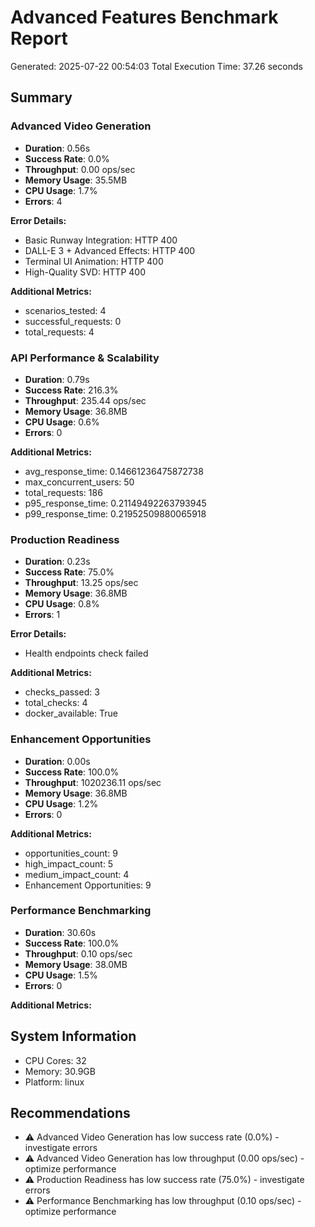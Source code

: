 
# Advanced Features Benchmark Report
Generated: 2025-07-22 00:54:03
Total Execution Time: 37.26 seconds

## Summary

### Advanced Video Generation
- **Duration**: 0.56s
- **Success Rate**: 0.0%
- **Throughput**: 0.00 ops/sec
- **Memory Usage**: 35.5MB
- **CPU Usage**: 1.7%
- **Errors**: 4

**Error Details:**
- Basic Runway Integration: HTTP 400
- DALL-E 3 + Advanced Effects: HTTP 400
- Terminal UI Animation: HTTP 400
- High-Quality SVD: HTTP 400

**Additional Metrics:**
- scenarios_tested: 4
- successful_requests: 0
- total_requests: 4

### API Performance & Scalability
- **Duration**: 0.79s
- **Success Rate**: 216.3%
- **Throughput**: 235.44 ops/sec
- **Memory Usage**: 36.8MB
- **CPU Usage**: 0.6%
- **Errors**: 0

**Additional Metrics:**
- avg_response_time: 0.14661236475872738
- max_concurrent_users: 50
- total_requests: 186
- p95_response_time: 0.21149492263793945
- p99_response_time: 0.21952509880065918

### Production Readiness
- **Duration**: 0.23s
- **Success Rate**: 75.0%
- **Throughput**: 13.25 ops/sec
- **Memory Usage**: 36.8MB
- **CPU Usage**: 0.8%
- **Errors**: 1

**Error Details:**
- Health endpoints check failed

**Additional Metrics:**
- checks_passed: 3
- total_checks: 4
- docker_available: True

### Enhancement Opportunities
- **Duration**: 0.00s
- **Success Rate**: 100.0%
- **Throughput**: 1020236.11 ops/sec
- **Memory Usage**: 36.8MB
- **CPU Usage**: 1.2%
- **Errors**: 0

**Additional Metrics:**
- opportunities_count: 9
- high_impact_count: 5
- medium_impact_count: 4
- Enhancement Opportunities: 9

### Performance Benchmarking
- **Duration**: 30.60s
- **Success Rate**: 100.0%
- **Throughput**: 0.10 ops/sec
- **Memory Usage**: 38.0MB
- **CPU Usage**: 1.5%
- **Errors**: 0

**Additional Metrics:**

## System Information
- CPU Cores: 32
- Memory: 30.9GB
- Platform: linux

## Recommendations
- ⚠️ Advanced Video Generation has low success rate (0.0%) - investigate errors
- ⚠️ Advanced Video Generation has low throughput (0.00 ops/sec) - optimize performance
- ⚠️ Production Readiness has low success rate (75.0%) - investigate errors
- ⚠️ Performance Benchmarking has low throughput (0.10 ops/sec) - optimize performance
